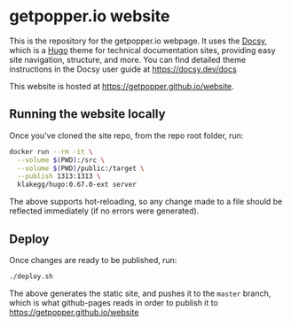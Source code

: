 # getpopper.io website

This is the repository for the getpopper.io webpage. It uses the 
[Docsy](https://github.com/google/docsy), which is a 
[Hugo](https://gohugo.io) theme for technical documentation sites, 
providing easy site navigation, structure, and more. You can find 
detailed theme instructions in the Docsy user guide at 
<https://docsy.dev/docs>

This website is hosted at <https://getpopper.github.io/website>.

## Running the website locally

Once you've cloned the site repo, from the repo root folder, run:

```bash
docker run --rm -it \
  --volume $(PWD):/src \
  --volume $(PWD)/public:/target \
  --publish 1313:1313 \
  klakegg/hugo:0.67.0-ext server
```

The above supports hot-reloading, so any change made to a file should 
be reflected immediately (if no errors were generated).

## Deploy

Once changes are ready to be published, run:

```bash
./deploy.sh
```

The above generates the static site, and pushes it to the `master` 
branch, which is what github-pages reads in order to publish it to 
<https://getpopper.github.io/website>

